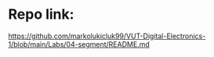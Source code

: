 # Repo link:
https://github.com/markolukicluk99/VUT-Digital-Electronics-1/blob/main/Labs/04-segment/README.md
